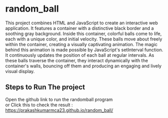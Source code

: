 # random_ball
                                                                                                                                                                                  
This project combines HTML and JavaScript to create an interactive web application. It features a container with a distinctive black border and a soothing gray background. Inside this container, colorful balls come to life, each with a unique color, and initial velocity. These balls move about freely within the container, creating a visually captivating animation.
The magic behind this animation is made possible by JavaScript's setInterval function. It continuously updates the position of each ball at regular intervals. As these balls traverse the container, they interact dynamically with the container's walls, bouncing off them and producing an engaging and lively visual display.

## Steps to Run The project

Open the github link to run the randomball program                                                                                                            
or Click this to check the result : https://prakashkumarmca23.github.io/random_ball/
